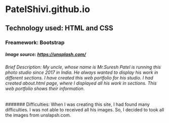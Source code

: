 # PatelShivi.github.io

## Technology used: HTML and CSS

### Freamework: Bootstrap

##### Image source: https://unsplash.com/

###### Brief Description: My uncle, whose name is Mr.Suresh Patel is running this photo studio since 2017 in India. He always wanted to display his work in different sections. I have created this web portfolio for his studio. I had created about.html page, where I displayed all his work in sections. This web portfolio shows their information. 
                         
####### Difficulties: When I was creating this site, I had found many difficulties. I was not able to received all his images. So, I decided to took all the images from unslapsh.com.  
